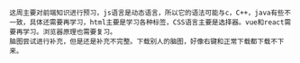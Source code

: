 ﻿    这周主要对前端知识进行预习，js语言是动态语言，所以它的语法可能与c，C++，java有些不一致，具体还需要再学习，html主要是学习各种标签，CSS语言主要是选择器。vue和react需要再学习。浏览器原理也需要复习。
    脑图尝试进行补充，但是还是补充不完整。下载别人的脑图，好像右键和正常下载都下载不下来。